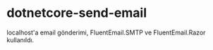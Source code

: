 # dotnetcore-send-email
localhost'a email gönderimi, FluentEmail.SMTP ve FluentEmail.Razor kullanıldı.
